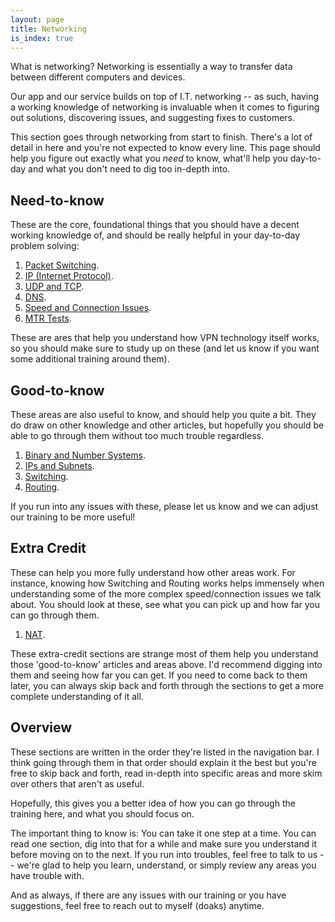```yaml
---
layout: page
title: Networking
is_index: true
---
```

What is networking? Networking is essentially a way to transfer data between different computers and devices.

Our app and our service builds on top of I.T. networking -- as such, having a working knowledge of networking is invaluable when it comes to figuring out solutions, discovering issues, and suggesting fixes to customers.

This section goes through networking from start to finish. There's a lot of detail in here and you're not expected to know every line. This page should help you figure out exactly what you _need_ to know, what'll help you day-to-day and what you don't need to dig too in-depth into.


## Need-to-know

These are the core, foundational things that you should have a decent working knowledge of, and should be really helpful in your day-to-day problem solving:

1. [Packet Switching]({{site.baseurl}}/networking/packet-switching.html).
2. [IP (Internet Protocol)]({{site.baseurl}}/networking/ip.html).
3. [UDP and TCP]({{site.baseurl}}/networking/udptcp.html).
4. [DNS]({{site.baseurl}}/networking/dns.html).
5. [Speed and Connection Issues]({{site.baseurl}}/networking/connection_issues.html).
6. [MTR Tests]({{site.baseurl}}/networking/mtr.html).

These are ares that help you understand how VPN technology itself works, so you should make sure to study up on these (and let us know if you want some additional training around them).


## Good-to-know

These areas are also useful to know, and should help you quite a bit. They do draw on other knowledge and other articles, but hopefully you should be able to go through them without too much trouble regardless.

1. [Binary and Number Systems]({{site.baseurl}}/networking/binary.html).
2. [IPs and Subnets]({{site.baseurl}}/networking/ipsandsubnets.html).
3. [Switching]({{site.baseurl}}/networking/switching.html).
4. [Routing]({{site.baseurl}}/networking/routing.html).

If you run into any issues with these, please let us know and we can adjust our training to be more useful!


## Extra Credit

These can help you more fully understand how other areas work. For instance, knowing how Switching and Routing works helps immensely when understanding some of the more complex speed/connection issues we talk about. You should look at these, see what you can pick up and how far you can go through them.

1. [NAT]({{site.baseurl}}/networking/nat.html).

These extra-credit sections are strange most of them help you understand those 'good-to-know' articles and areas above. I'd recommend digging into them and seeing how far you can get. If you need to come back to them later, you can always skip back and forth through the sections to get a more complete understanding of it all.


## Overview

These sections are written in the order they're listed in the navigation bar. I think going through them in that order should explain it the best but you're free to skip back and forth, read in-depth into specific areas and more skim over others that aren't as useful.

Hopefully, this gives you a better idea of how you can go through the training here, and what you should focus on.

The important thing to know is: You can take it one step at a time. You can read one section, dig into that for a while and make sure you understand it before moving on to the next. If you run into troubles, feel free to talk to us -- we're glad to help you learn, understand, or simply review any areas you have trouble with.

And as always, if there are any issues with our training or you have suggestions, feel free to reach out to myself (doaks) anytime.
